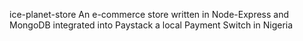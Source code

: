 ice-planet-store
An e-commerce store written in Node-Express and MongoDB integrated into Paystack a local Payment Switch in Nigeria